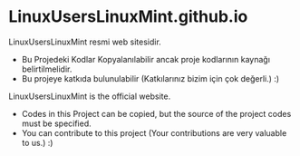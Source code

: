 # LinuxUsersLinuxMint.github.io

LinuxUsersLinuxMint resmi web sitesidir.

* Bu Projedeki Kodlar Kopyalanılabilir ancak proje kodlarının kaynağı belirtilmelidir.
* Bu projeye katkıda bulunulabilir (Katkılarınız bizim için çok değerli.) :)

LinuxUsersLinuxMint is the official website.

* Codes in this Project can be copied, but the source of the project codes must be specified.
* You can contribute to this project (Your contributions are very valuable to us.) :)
